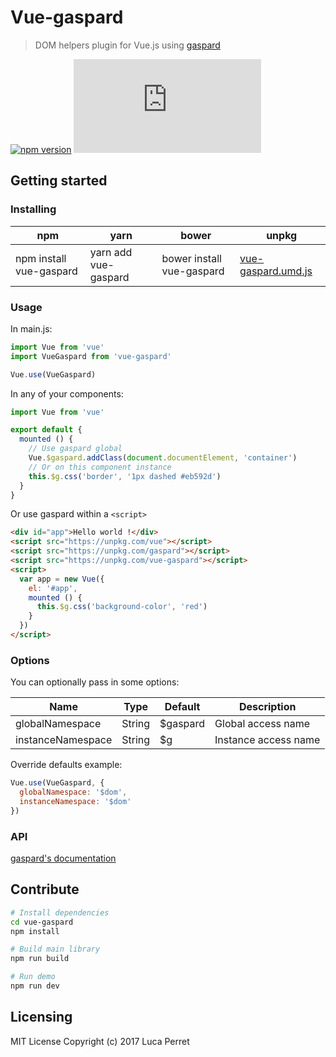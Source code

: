# Vue-gaspard
> DOM helpers plugin for Vue.js using [gaspard](https://github.com/lucaperret/gaspard)

[![npm version](https://badge.fury.io/js/vue-gaspard.svg)](https://badge.fury.io/js/vue-gaspard)
[![vue-gaspard size](https://badges.herokuapp.com/size/npm/vue-gaspard/dist/vue-gaspard.umd.js?gzip=true)](https://www.npmjs.com/package/vue-gaspard)


## Getting started

### Installing

npm | yarn | bower | unpkg
------------ | ------------- | ------------- | -------------
npm install vue-gaspard | yarn add vue-gaspard | bower install vue-gaspard |  [vue-gaspard.umd.js](https://unpkg.com/vue-gaspard) |

### Usage

In main.js:
```javascript
import Vue from 'vue'
import VueGaspard from 'vue-gaspard'

Vue.use(VueGaspard)
```

In any of your components:
```javascript
import Vue from 'vue'

export default {
  mounted () {
    // Use gaspard global
    Vue.$gaspard.addClass(document.documentElement, 'container')
    // Or on this component instance
    this.$g.css('border', '1px dashed #eb592d')
  }
}
```

Or use gaspard within a `<script>`
```html
<div id="app">Hello world !</div>
<script src="https://unpkg.com/vue"></script>
<script src="https://unpkg.com/gaspard"></script>
<script src="https://unpkg.com/vue-gaspard"></script>
<script>
  var app = new Vue({
    el: '#app',
    mounted () {
      this.$g.css('background-color', 'red')
    }
  })
</script>
```


### Options

You can optionally pass in some options:

| Name           | Type    | Default      | Description |
| ---           | ---     | ---          | ---         |
| globalNamespace          | String  | $gaspard         | Global access name |
| instanceNamespace          | String  | $g          | Instance access name |

Override defaults example:
```javascript
Vue.use(VueGaspard, {
  globalNamespace: '$dom',
  instanceNamespace: '$dom'
})
```

### API

[gaspard's documentation](https://github.com/lucaperret/gaspard/blob/master/docs/API.md#srccollectionjs)


## Contribute

```bash
# Install dependencies
cd vue-gaspard
npm install

# Build main library
npm run build

# Run demo
npm run dev
```

## Licensing

MIT License Copyright (c) 2017 Luca Perret
